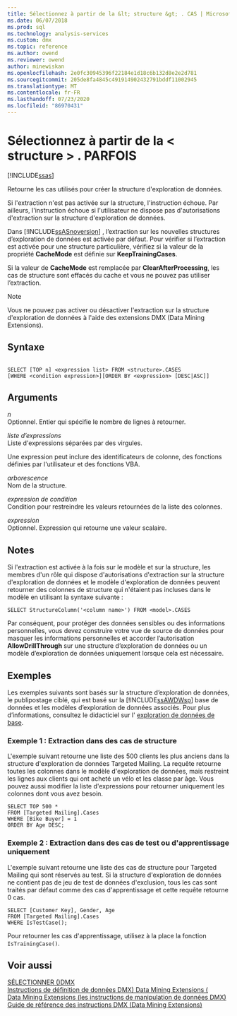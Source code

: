 ```yaml
---
title: Sélectionnez à partir de la &lt; structure &gt; . CAS | Microsoft Docs
ms.date: 06/07/2018
ms.prod: sql
ms.technology: analysis-services
ms.custom: dmx
ms.topic: reference
ms.author: owend
ms.reviewer: owend
author: minewiskan
ms.openlocfilehash: 2e0fc30945396f22184e1d18c6b132d8e2e2d781
ms.sourcegitcommit: 205de8fa4845c491914902432791bddf11002945
ms.translationtype: MT
ms.contentlocale: fr-FR
ms.lasthandoff: 07/23/2020
ms.locfileid: "86970431"
---
```

# <a name="select-from-ltstructuregtcases"></a>Sélectionnez à partir de la &lt; structure &gt; . PARFOIS
[!INCLUDE[ssas](../includes/applies-to-version/ssas.md)]

  Retourne les cas utilisés pour créer la structure d'exploration de données.  
  
 Si l'extraction n'est pas activée sur la structure, l'instruction échoue. Par ailleurs, l'instruction échoue si l'utilisateur ne dispose pas d'autorisations d'extraction sur la structure d'exploration de données.  
  
 Dans [!INCLUDE[ssASnoversion](../includes/ssasnoversion-md.md)] , l’extraction sur les nouvelles structures d’exploration de données est activée par défaut. Pour vérifier si l’extraction est activée pour une structure particulière, vérifiez si la valeur de la propriété **CacheMode** est définie sur **KeepTrainingCases**.  
  
 Si la valeur de **CacheMode** est remplacée par **ClearAfterProcessing**, les cas de structure sont effacés du cache et vous ne pouvez pas utiliser l’extraction.  
  
> [!NOTE]  
>  Vous ne pouvez pas activer ou désactiver l'extraction sur la structure d'exploration de données à l'aide des extensions DMX (Data Mining Extensions).  
  
## <a name="syntax"></a>Syntaxe  
  
```  
  
SELECT [TOP n] <expression list> FROM <structure>.CASES  
[WHERE <condition expression>][ORDER BY <expression> [DESC|ASC]]  
```  
  
## <a name="arguments"></a>Arguments  
 *n*  
 Optionnel. Entier qui spécifie le nombre de lignes à retourner.  
  
 *liste d’expressions*  
 Liste d'expressions séparées par des virgules.  
  
 Une expression peut inclure des identificateurs de colonne, des fonctions définies par l'utilisateur et des fonctions VBA.  
  
 *arborescence*  
 Nom de la structure.  
  
 *expression de condition*  
 Condition pour restreindre les valeurs retournées de la liste des colonnes.  
  
 *expression*  
 Optionnel. Expression qui retourne une valeur scalaire.  
  
## <a name="remarks"></a>Notes  
 Si l'extraction est activée à la fois sur le modèle et sur la structure, les membres d'un rôle qui dispose d'autorisations d'extraction sur la structure d'exploration de données et le modèle d'exploration de données peuvent retourner des colonnes de structure qui n'étaient pas incluses dans le modèle en utilisant la syntaxe suivante :  
  
```  
SELECT StructureColumn('<column name>') FROM <model>.CASES  
```  
  
 Par conséquent, pour protéger des données sensibles ou des informations personnelles, vous devez construire votre vue de source de données pour masquer les informations personnelles et accorder l’autorisation **AllowDrillThrough** sur une structure d’exploration de données ou un modèle d’exploration de données uniquement lorsque cela est nécessaire.  
  
## <a name="examples"></a>Exemples  
 Les exemples suivants sont basés sur la structure d’exploration de données, le publipostage ciblé, qui est basé sur la [!INCLUDE[ssAWDWsp](../includes/ssawdwsp-md.md)] base de données et les modèles d’exploration de données associés. Pour plus d’informations, consultez le didacticiel sur l' [exploration de données de base](https://msdn.microsoft.com/library/6602edb6-d160-43fb-83c8-9df5dddfeb9c).  
  
### <a name="example-1-drill-through-to-structure-cases"></a>Exemple 1 : Extraction dans des cas de structure  
 L'exemple suivant retourne une liste des 500 clients les plus anciens dans la structure d'exploration de données Targeted Mailing. La requête retourne toutes les colonnes dans le modèle d'exploration de données, mais restreint les lignes aux clients qui ont acheté un vélo et les classe par âge. Vous pouvez aussi modifier la liste d'expressions pour retourner uniquement les colonnes dont vous avez besoin.  
  
```  
SELECT TOP 500 *  
FROM [Targeted Mailing].Cases  
WHERE [Bike Buyer] = 1  
ORDER BY Age DESC;  
```  
  
### <a name="example-2-drillthrough-to-test-or-training-cases-only"></a>Exemple 2 : Extraction dans des cas de test ou d'apprentissage uniquement  
 L'exemple suivant retourne une liste des cas de structure pour Targeted Mailing qui sont réservés au test. Si la structure d'exploration de données ne contient pas de jeu de test de données d'exclusion, tous les cas sont traités par défaut comme des cas d'apprentissage et cette requête retourne 0 cas.  
  
```  
SELECT [Customer Key], Gender, Age  
FROM [Targeted Mailing].Cases  
WHERE IsTestCase();  
```  
  
 Pour retourner les cas d'apprentissage, utilisez à la place la fonction `IsTrainingCase()`.  
  
## <a name="see-also"></a>Voir aussi  
 [SÉLECTIONNER &#40;&#41;DMX](../dmx/select-dmx.md)   
 [Instructions de définition de données DMX&#41; Data Mining Extensions &#40;](../dmx/dmx-statements-data-definition.md)   
 [Data Mining Extensions &#40;les instructions de manipulation de données DMX&#41;](../dmx/dmx-statements-data-manipulation.md)   
 [Guide de référence des instructions DMX &#40;Data Mining Extensions&#41;](../dmx/data-mining-extensions-dmx-statements.md)  
  
  
